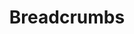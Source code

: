 ---
# This file is a template to document a new component within the GOV.UK Publishing Design System website.
layout: component-documentation
sectionKey: Components
eleventyNavigation:
  parent: Components

# Step 1: Duplicate and rename this file to the proposed component you want to include in the Publishing Design System website.
# When duplicating and renaming this file use lowercase and replace any spaces with a dash (ie. -)

# Step 2: Set "eleventyExcludeFromCollections" to "false". This will ensure that the code snippet is commented out and this page will be display withinin the Publishing Design System.
eleventyExcludeFromCollections: false

# Step 3: Input data points according to fields below to the best of your ability. Any fields without any data points will not be displayed on the website.

# Name of the component
# This is the name of the component (ex. Attachment). It is required to display the title on the page, in the meta data, and in the left-hand navigation menu of the components page.
title: Breadcrumbs

# Description of the component
# This briefly describes what the component is. It is required to display the description on the page, and in the <head> meta description.
description: The breadcrumbs component helps users to understand where they are within a website’s structure and move between levels by making visible the page hierarchy.

# When to use this component
# Briefly describe the situation(s) when to use this component.
# You MUST wrap this in single quotation marks (ie. ' '), since markdown can be used to enter this information. To create a heading, use three hashes (ie. ###).
whenToUse:
  'Breadcrumbs create an explicit path in the hierarchical structure, from the homepage to, but not including, the current page. In most cases, they relate to the topic the relevant content page is tagged as.'

# When not to use this component
# Briefly describe the situation(s) when not to use this component.
# You MUST wrap this in single quotation marks (ie. ' '), since markdown can be used to enter this information. To create a heading, use three hashes (ie. ###).
whenNotToUse:
  'Do not use the breadcrumbs component on websites with a flat structure, or to show progress through a linear journey or transaction.


  If you’re using other navigational elements on the page, such as a sidebar, consider whether your users need the additional support of breadcrumbs.'

# How the component works
# Briefly descibe how this component works. For instance, listing out what happens when an end-user interacts with this component.
# You MUST wrap this in single quotation marks (ie. ' '), since markdown can be used to enter this information. To create a heading, use three hashes (ie. ###).
howItWorks:
  'Breadcrumbs provide a way of navigating and orienting users:
  
  - Each section of the path is a direct link to the page it represents in the hierarchy.
  
  - Links are in consecutive order and separated by a right pointing chevron to denote order.
  
  - The text for each section represents the title of the page it links to.
  
  - Variations include breadcrumbs without Home at the start and breadcrumbs with a single section.

  - On mobile, breadcrumbs are shortened to fit on a single line.
  

  The component accepts an array of breadcrumb objects. Each crumb must have a title and a URL. Links are tracked, but in Universal Analytics, links to the homepage (any link with a url of `/`) will be tracked separately as `homeLinkClicked`.
  
  
  View this component and all its variations in the <a class="govuk-link" href="https://components.publishing.service.gov.uk/component-guide/breadcrumbs" rel="noopener noreferrer" target="_blank">Component Guide (open in a new tab)</a>.'

# Variations for this component
# List out any variations that exist for this component by providing (1) the name of said variation and (2) a brief description of that variation.
# variations:
#   # To add additional variations duplicate the the fields below (adhering to the formating) but increase the count by one integer.
#   0:
#     title: Breadcrumbs on mobile
#     description:
#       # You MUST wrap this in single quotation marks (ie. ' '), since markdown can be used to enter this information. To create a heading, use three hashes (ie. ###).
#       'On mobile, the breadcrumb is shorted to Home > parent topic for the page.'
#   1:
#     title: Inverse
#     description:
#       # You MUST wrap this in single quotation marks (ie. ' '), since markdown can be used to enter this information. To create a heading, use three hashes (ie. ###).
#       'On a dark background, such as the header of topic pages.'
#   2:
#     title: No breadcrumbs
#     description:
#       # You MUST wrap this in single quotation marks (ie. ' '), since markdown can be used to enter this information. To create a heading, use three hashes (ie. ###).
#       #Delete this comment before entering a description of variation.
#   3:
#     title: No home
#     description:
#       # You MUST wrap this in single quotation marks (ie. ' '), since markdown can be used to enter this information. To create a heading, use three hashes (ie. ###).
#       #Delete this comment before entering a description of variation.
#   4:
#     title: Stop collapsing on mobile
#     description:
#       # You MUST wrap this in single quotation marks (ie. ' '), since markdown can be used to enter this information. To create a heading, use three hashes (ie. ###).
#       'We recommend that if using the breadcrumbs for navigation purposes, you set collapse_on_mobile to true to make things more readable for mobile users. However, you can specify collapse_on_mobile:false or remove the flag completely to stop this behaviour.'
#   5:
#     title: With border
#     description:
#       # You MUST wrap this in single quotation marks (ie. ' '), since markdown can be used to enter this information. To create a heading, use three hashes (ie. ###).
#       'Set a border below the breadcrumb. Off by default.'

# Evidence and insights for this component
# List out all past documentation/supporting material with regards to or realted to this component. It can include (1) past design documentation, (2) research findings, and (3) presentations.
insights:
  # To add additional insights duplicate the the fields below (adhering to the formating) but increase the count by one integer.
  0:
    # Both title and link are REQUIRED in order for this information to render on the page.
    date: March 2022
    description:
      # You MUST wrap this in single quotation marks (ie. ' '), since markdown can be used to enter this information. To create a heading, use three hashes (ie. ###).
      'The Homepage and Navigation Team did a complete audit of the logic and all iterations of this component.'
    title: Breadcrumbs logic
    link: https://docs.google.com/document/d/10k_LzO_JGqARIccAkL7aEgS0Ft9PSe7D0UC87akaUNo/edit#heading=h.yb5qbwi6tisj
    documentFormat: Google Doc

# Accessibilty criteria for this component
# List out the accessibility for this component.
# You MUST wrap this in double quotation marks (ie. ' '), since markdown can be used to enter this information. To create a heading, use three hashes (ie. ###).
accessibilty:
  'New WCAG 2.2 criteria affects this component. To use ‘Breadcrumbs’ and meet the new Web Content Accessibility Guidelines (WCAG) 2.2 criteria, make sure that users can successfully interact with breadcrumbs.

  
  The breadcrumb links must have a text contrast ratio higher than 4.5:1 against the background colour to meet WCAG AA (this especially applies when using the inverse flag).


  Links in the component must:
  
  - accept focus

  - be focusable with a keyboard

  - be usable with a keyboard

  - indicate when they have focus

  - change in appearance when touched (in the touch-down state)

  - change in appearance when hovered

  - be usable with touch

  - be usable with voice commands

  - have visible text

  - have meaningful text'

# Other design systems
# List out all the other design systems that have documented this exact same component. This includes the GOV.UK Design System, along with other UK government departments.
designSystems:
  # To add additional design systems duplicate the the fields below (adhering to the formating) but increase the count by one integer.
  0:
    # Both title and link are REQUIRED in order to display this information on the page.
    title: GOV.UK Design System
    link: https://design-system.service.gov.uk/components/breadcrumbs/
  1:
    # Both title and link are REQUIRED in order to display this information on the page.
    title: NHS Digital service manual
    link: https://service-manual.nhs.uk/design-system/components/breadcrumbs
  2:
    # Both title and link are REQUIRED in order to display this information on the page.
    title: Ministry of Defence Design System
    link: https://design-system.service.mod.gov.uk/components/breadcrumbs/

# How to report an issue with this component
# This will display instrucions on how to report an issue via GitHub.
# Consult with a developer to confirm the GitHub where the component's codebase exists.
githubIssueLink: https://github.com/alphagov/govuk_publishing_components/issues/new

# Existing issues with this component
# List of all the issues that are associated with this component, (1) containing the title used to describe the issue on GitHub, and (2) the link to the GitHub issue itself.
issues:
  # To add additional issues duplicate the the fields below (adhering to the formating) but increase the count by one integer.
  0:
    # Both title and link are REQUIRED in order to display this information on the page.
    title: #Delete this comment before entering the title of the GitHub issue.
    link: #Delete this comment before entering the URL of the corresponding GitHub issue.


# Kati's additional suggestions
#   0:
#     title: Mainstream tagged to mainstream browse
#     description:
#       "Content designers choose which browse section appears in the breadcrumb. They select this in Publisher or Content Tagger.

      
#       Example: 
      
#       [www.gov.uk/access-to-work](https://www.gov.uk/access-to-work) is tagged to [www.gov.uk/browse/benefits/disability](https://www.gov.uk/browse/benefits/disability) AND [www.gov.uk/browse/disabilities/work](https://www.gov.uk/browse/disabilities/work). 
      
#       The breadcrumb includes the former category -- benefits.
      
      
#       Example of [what it looks like in Publisher](https://publisher.integration.publishing.service.gov.uk/editions/60eefff6d3bf7f1f63ea03aa/tagging)."

#   1:
#     title: Mainstream content that’s part of a step by step
#     description: "The super breadcrumb is displayed instead of the breadcrumb. The  super breadcrumb is the step by step the page if part of.


#       Example: 
      
#       [https://www.gov.uk/book-theory-test](https://www.gov.uk/book-theory-test)"
#   2:
#     title: Mainstream content that’s tagged to a taxonomy topic
#     description: "Mainstream content that has [topic taxonomy in the breadcrumb](https://www.gov.uk/find-a-visa-application-centre) (this is rare)."
#   3:
#     title: Specialist (Whitehall) content – topic taxonomy page in the breadcrumb
#     description: "
#     **Overall**
    
#     All specialist (Whitehall) content is tagged to the topic taxonomy. The topic taxonomy appears in the breadcrumb on specialist (Whitehall) pages:


#     Home > Level 1 > Level 2 > Level 3  


#     Example:

#     [Abandoned asylum appeals > caseworker guidance](https://www.gov.uk/government/publications/abandoned-appeals-process)


    
    
#     **Exception**
    
#     If specialist content is tagged to multiple topics -- what gets shown in the breadcrumb is based on alphabetical order. 


#     Example:

#     [Guidance on access agreements](https://www.gov.uk/guidance/guidance-on-access-agreements) is tagged to:

#     - Business and industry > Media and communications > Broadband investment

#     - Business and industry > Media and communications > Communications and telecoms

#     - Government > Government technology and digital services > Networks and telecommunications >Telecommunications
    
#     - Government > Public sector land use"
#   4:
#     title: Specialist content – html publication pages (these have a different behaviour)
#     description: "The default breadcrumb for an HTML publication is its parent, in in addition to the topic the parent is tagged to.


#     Home > level 1 > level 2 > level 3  > **publication parent page**


#     Examples:

#     - [Income Tax rates and allowances for current and past years](https://www.gov.uk/government/publications/rates-and-allowances-income-tax/income-tax-rates-and-allowances-current-and-past)
    
#     - [Visiting the UK: guide to supporting documents](https://www.gov.uk/government/publications/visitor-visa-guide-to-supporting-documents/guide-to-supporting-documents-visiting-the-uk)"

---